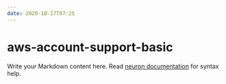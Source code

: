 ```yaml
---
date: 2020-10-17T07:25
---
```


# aws-account-support-basic

Write your Markdown content here. Read [neuron documentation](https://neuron.zettel.page/2011404.html) for syntax help.

